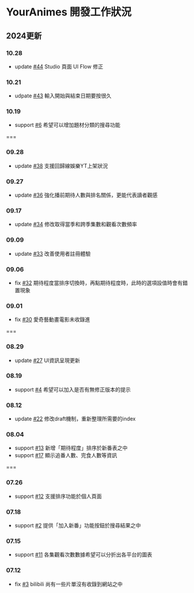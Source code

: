 # YourAnimes 開發工作狀況

## 2024更新
### 10.28
* update [#44](/../../issues/44) Studio 頁面 UI Flow 修正

### 10.21
* udpate [#43](/../../issues/43) 輸入開始與結束日期要按很久

### 10.19
* support [#6](/../../issues/6) 希望可以增加題材分類的搜尋功能


===
### 09.28
* update [#38](/../../issues/38) 支援回歸線娛樂YT上架狀況

### 09.27
* update [#36](/../../issues/36) 強化播前期待人數與排名關係，更能代表讀者觀感

### 09.17
* update [#34](/../../issues/34) 修改取得當季和跨季集數和觀看次數頻率

### 09.09
* update [#33](/../../issues/33) 改善使用者註冊體驗

### 09.06
* fix [#32](/../../issues/32) 期待程度當排序切換時，再點期待程度時，此時的選項設值時會有錯置現象

### 09.01
* fix [#30](/../../issues/30) 愛奇藝動畫電影未收錄進


===
### 08.29
* update [#27](/../../issues/27) UI資訊呈現更新

### 08.19
* support [#4](/../../issues/4) 希望可以加入是否有無修正版本的提示

### 08.12
* update [#22](/../../issues/22) 修改draft機制，重新整理所需要的index

### 08.04
* support [#13](/../../issues/13) 新增「期待程度」排序於新番表之中
* support [#17](/../../issues/17) 顯示追番人數、完食人數等資訊 


===
### 07.26
* support [#12](/../../issues/12) 支援排序功能於個人頁面

### 07.18
* support [#2](/../../issues/2) 提供「加入新番」功能按鈕於搜尋結果之中

### 07.15
* support [#11](/../../issues/11) 各集觀看次數數據希望可以分折出各平台的圖表

### 07.12
* fix [#3](/../../issues/3) bilibili 尚有一些片單沒有收錄到網站之中
